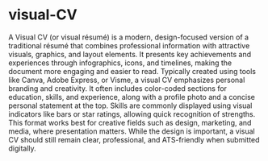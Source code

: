 # visual-CV
A Visual CV (or visual résumé) is a modern, design-focused version of a traditional résumé that combines professional information with attractive visuals, graphics, and layout elements. It presents key achievements and experiences through infographics, icons, and timelines, making the document more engaging and easier to read. Typically created using tools like Canva, Adobe Express, or Visme, a visual CV emphasizes personal branding and creativity. It often includes color-coded sections for education, skills, and experience, along with a profile photo and a concise personal statement at the top. Skills are commonly displayed using visual indicators like bars or star ratings, allowing quick recognition of strengths. This format works best for creative fields such as design, marketing, and media, where presentation matters. While the design is important, a visual CV should still remain clear, professional, and ATS-friendly when submitted digitally.
